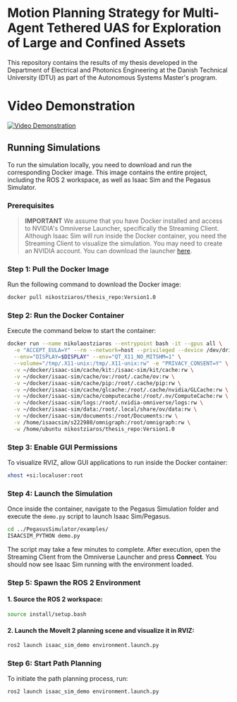 # Motion Planning Strategy for Multi-Agent Tethered UAS for Exploration of Large and Confined Assets

This repository contains the results of my thesis developed in the Department of Electrical and Photonics Engineering at the Danish Technical University (DTU) as part of the Autonomous Systems Master's program.

# Video Demonstration


[![Video Demonstration](http://i3.ytimg.com/vi/2MsdKgXXRzo/hqdefault.jpg)](https://youtu.be/2MsdKgXXRzo)


## Running Simulations

To run the simulation locally, you need to download and run the corresponding Docker image. This image contains the entire project, including the ROS 2 workspace, as well as Isaac Sim and the Pegasus Simulator.

### Prerequisites

> **IMPORTANT** We assume that you have Docker installed and access to NVIDIA's Omniverse Launcher, specifically the Streaming Client. Although Isaac Sim will run inside the Docker container, you need the Streaming Client to visualize the simulation. You may need to create an NVIDIA account. You can download the launcher [here](https://developer.nvidia.com/omniverse#section-getting-started).

### Step 1: Pull the Docker Image

Run the following command to download the Docker image:

```sh
docker pull nikostziaros/thesis_repo:Version1.0
```

### Step 2: Run the Docker Container

Execute the command below to start the container:

```sh
docker run --name nikolaostziaros --entrypoint bash -it --gpus all \
  -e "ACCEPT_EULA=Y" --rm --network=host --privileged --device /dev/dri \
  --env="DISPLAY=$DISPLAY" --env="QT_X11_NO_MITSHM=1" \
  --volume="/tmp/.X11-unix:/tmp/.X11-unix:rw" -e "PRIVACY_CONSENT=Y" \
  -v ~/docker/isaac-sim/cache/kit:/isaac-sim/kit/cache:rw \
  -v ~/docker/isaac-sim/cache/ov:/root/.cache/ov:rw \
  -v ~/docker/isaac-sim/cache/pip:/root/.cache/pip:rw \
  -v ~/docker/isaac-sim/cache/glcache:/root/.cache/nvidia/GLCache:rw \
  -v ~/docker/isaac-sim/cache/computecache:/root/.nv/ComputeCache:rw \
  -v ~/docker/isaac-sim/logs:/root/.nvidia-omniverse/logs:rw \
  -v ~/docker/isaac-sim/data:/root/.local/share/ov/data:rw \
  -v ~/docker/isaac-sim/documents:/root/Documents:rw \
  -v /home/isaacsim/s222980/omnigraph:/root/omnigraph:rw \
  -w /home/ubuntu nikostziaros/thesis_repo:Version1.0
```

### Step 3: Enable GUI Permissions

To visualize RVIZ, allow GUI applications to run inside the Docker container:

```sh
xhost +si:localuser:root
```

### Step 4: Launch the Simulation

Once inside the container, navigate to the Pegasus Simulation folder and execute the `demo.py` script to launch Isaac Sim/Pegasus.

```sh
cd ../PegasusSimulator/examples/
ISAACSIM_PYTHON demo.py
```

The script may take a few minutes to complete. After execution, open the Streaming Client from the Omniverse Launcher and press **Connect**. You should now see Isaac Sim running with the environment loaded.

### Step 5: Spawn the ROS 2 Environment

#### 1. Source the ROS 2 workspace:

```sh
source install/setup.bash
```

#### 2. Launch the MoveIt 2 planning scene and visualize it in RVIZ:

```sh
ros2 launch isaac_sim_demo environment.launch.py
```

### Step 6: Start Path Planning

To initiate the path planning process, run:

```sh
ros2 launch isaac_sim_demo environment.launch.py
```


